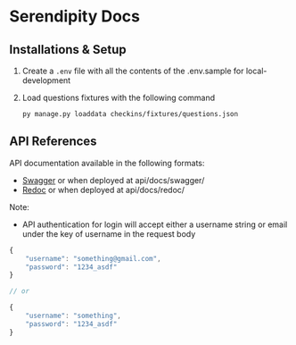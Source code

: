 # Serendipity Docs

## Installations & Setup

1. Create a `.env` file with all the contents of the .env.sample for local-development
1. Load questions fixtures with the following command

   ```shell
   py manage.py loaddata checkins/fixtures/questions.json
   ```

## API References

API documentation available in the following formats:

- [Swagger](http://127.0.0.1:8000/api/docs/swagger/) or when deployed at api/docs/swagger/
- [Redoc](http://127.0.0.1:8000/api/docs/redoc/) or when deployed at api/docs/redoc/

Note:

- API authentication for login will accept either a username string or email under the key of username in the request body

```js
{
    "username": "something@gmail.com",
    "password": "1234_asdf"
}

// or

{
    "username": "something",
    "password": "1234_asdf"
}
```
